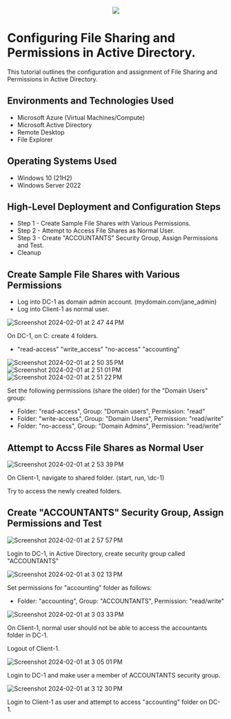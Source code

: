 <p align="center">
<img src=https://logowik.com/content/uploads/images/microsoft-active-directory5035.jpg
</p>

<h1>Configuring File Sharing and Permissions in Active Directory.</h1>

This tutorial outlines the configuration and assignment of File Sharing and Permissions in Active Directory. <br />

<h2>Environments and Technologies Used</h2>

- Microsoft Azure (Virtual Machines/Compute)
- Microsoft Active Directory
- Remote Desktop
- File Explorer

<h2>Operating Systems Used </h2>

- Windows 10 (21H2)
- Windows Server 2022

<h2>High-Level Deployment and Configuration Steps</h2>

- Step 1 - Create Sample File Shares with Various Permissions.
- Step 2 - Attempt to Access File Shares as Normal User.
- Step 3 - Create "ACCOUNTANTS" Security Group, Assign Permissions and Test.
- Cleanup

<h2>Create Sample File Shares with Various Permissions</h2>

- Log into DC-1 as domain admin account. (mydomain.com/jane_admin)
- Log into Client-1 as normal user.

![Screenshot 2024-02-01 at 2 47 44 PM](https://github.com/ClayWunder/File-Share-Permissions/assets/157168474/f9824749-43f9-4813-87ba-dc0d7648e14d)

On DC-1, on C: create 4 folders. 
- "read-access" "write_access" "no-access" "accounting"

![Screenshot 2024-02-01 at 2 50 35 PM](https://github.com/ClayWunder/File-Share-Permissions/assets/157168474/f3c89d60-6421-4185-ae49-f0a5ba1258ed)
![Screenshot 2024-02-01 at 2 51 01 PM](https://github.com/ClayWunder/File-Share-Permissions/assets/157168474/01096795-8b87-48da-8948-2f6d9fa3dbd6)
![Screenshot 2024-02-01 at 2 51 22 PM](https://github.com/ClayWunder/File-Share-Permissions/assets/157168474/d2c22321-7151-4a08-bbdc-9a8b9b8cb362)

Set the following permissions (share the older) for the "Domain Users" group:
- Folder: "read-access", Group: "Domain users", Permission: "read"
- Folder: "write-access", Group: "Domain Users", Permission: "read/write"
- Folder: "no-access", Group: "Domain Admins", Permission: "read/write"

<h2>Attempt to Accss File Shares as Normal User</h2>

![Screenshot 2024-02-01 at 2 53 39 PM](https://github.com/ClayWunder/File-Share-Permissions/assets/157168474/e65123aa-1020-4050-befe-11321b56c6d9)

On Client-1, navigate to shared folder. (start, run, \\dc-1)

Try to access the newly created folders. 

<h2>Create "ACCOUNTANTS" Security Group, Assign Permissions and Test</h2>

![Screenshot 2024-02-01 at 2 57 57 PM](https://github.com/ClayWunder/File-Share-Permissions/assets/157168474/7e722b9a-79df-4803-b313-d6cb5019a6db)

Login to DC-1, in Active Directory, create security group called "ACCOUNTANTS"

![Screenshot 2024-02-01 at 3 02 13 PM](https://github.com/ClayWunder/File-Share-Permissions/assets/157168474/7eb654fc-7ef1-41e6-88ef-958c08a54198)

Set permissions for "accounting" folder as follows:
- Folder: "accounting", Group: "ACCOUNTANTS", Permission: "read/write"

![Screenshot 2024-02-01 at 3 03 33 PM](https://github.com/ClayWunder/File-Share-Permissions/assets/157168474/7a3f5ecf-2859-4d7b-88fe-9f322f0b194f)

On Client-1, normal user should not be able to access the accountants folder in DC-1.

Logout of Client-1.

![Screenshot 2024-02-01 at 3 05 01 PM](https://github.com/ClayWunder/File-Share-Permissions/assets/157168474/a0f7254f-97c4-4284-b88d-80a3d5ca9a03)

Login to DC-1 and make user a member of ACCOUNTANTS security group.

![Screenshot 2024-02-01 at 3 12 30 PM](https://github.com/ClayWunder/File-Share-Permissions/assets/157168474/47576f10-ac47-44e1-84fd-1fa3c1d3d561)

Login to Client-1 as user and attempt to access "accounting" folder on DC-1.



